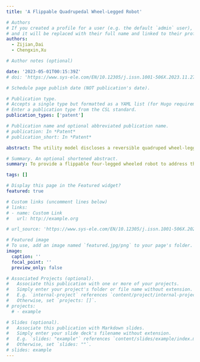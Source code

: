 ```yaml
---
title: 'A Flippable Quadrupedal Wheel-Legged Robot'

# Authors
# If you created a profile for a user (e.g. the default `admin` user), write the username (folder name) here
# and it will be replaced with their full name and linked to their profile.
authors:
  - Zijian,Dai
  - Chengxin,Xu

# Author notes (optional)

date: '2023-05-01T00:15:39Z'
# doi: 'https://www.sys-ele.com/EN/10.12305/j.issn.1001-506X.2023.11.27'

# Schedule page publish date (NOT publication's date).

# Publication type.
# Accepts a single type but formatted as a YAML list (for Hugo requirements).
# Enter a publication type from the CSL standard.
publication_types: ['patent']

# Publication name and optional abbreviated publication name.
# publication: In *Patent*
# publication_short: In *Patent*

abstract: The utility model discloses a reversible quadruped wheel-legged robot, related to the technical field of wheel legged robot equipment, including a robot base, said robot base includes a bottom plate and a first side plate. The beneficial effect of this utility model is that there are a robot base and wheel-leg assembly, when in use, through the operation of the first drive motor to drive the first left leg joints to turn, through the operation of the fourth drive motor to drive the fourth The left leg joint is rotated by the first drive motor, and the fourth drive motor is rotated by the fourth drive motor, which drives the wheel-leg assembly to be adjusted four times, and it can be compatible with the foot state and also retains the complex adaptability of the traditional quadrupedal robot, which is also suitable for field exploration, and the overall reversible quadruped wheel-legged robot can be realized through the operation of the four wheel-legged assemblies, which is more flexible, and it can be adapted to a variety of application scenarios such as topographical surveys, industrial inspections, material handling, and planetary exploration to meet the needs of the use of the robot. It can be used in various application scenarios such as terrain survey, industrial inspection, material handling, planetary exploration, etc.

# Summary. An optional shortened abstract.
summary: To provide a flippable four-legged wheeled robot to address the ability of the special capabilities (in particular speed) of the legged robotic system to extend beyond its natural world, as proposed in the background technology above, which is critical for any task that requires skills to move quickly and long distances in challenging environments.

tags: []

# Display this page in the Featured widget?
featured: true

# Custom links (uncomment lines below)
# links:
# - name: Custom Link
#   url: http://example.org

# url_source: 'https://www.sys-ele.com/EN/10.12305/j.issn.1001-506X.2023.11.27'

# Featured image
# To use, add an image named `featured.jpg/png` to your page's folder.
image:
  caption: ''
  focal_point: ''
  preview_only: false

# Associated Projects (optional).
#   Associate this publication with one or more of your projects.
#   Simply enter your project's folder or file name without extension.
#   E.g. `internal-project` references `content/project/internal-project/index.md`.
#   Otherwise, set `projects: []`.
# projects:
  # - example

# Slides (optional).
#   Associate this publication with Markdown slides.
#   Simply enter your slide deck's filename without extension.
#   E.g. `slides: "example"` references `content/slides/example/index.md`.
#   Otherwise, set `slides: ""`.
# slides: example
---
```

